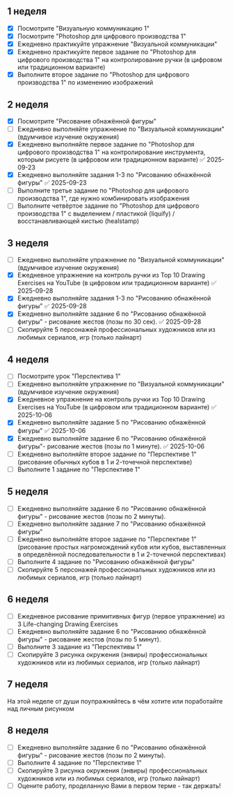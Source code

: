 ## 1 неделя

- [x] Посмотрите "Визуальную коммуникацию 1"
- [x] Посмотрите "Photoshop для цифрового производства 1"
- [x] Ежедневно практикуйте упражнение "Визуальной коммуникации"
- [x] Ежедневно практикуйте первое задание по "Photoshop для цифрового производства 1" на контролирование ручки (в цифровом или традиционном варианте)
- [x] Выполните второе задание по "Photoshop для цифрового производства 1" по изменению изображений

## 2 неделя

- [x] Посмотрите "Рисование обнажённой фигуры"
- [ ] Ежедневно выполняйте упражнение по "Визуальной коммуникации" (вдумчивое изучение окружения)
- [x] Ежедневно выполняйте первое задание по "Photoshop для цифрового производства 1" на контролирование инструмента, которым рисуете (в цифровом или традиционном варианте) ✅ 2025-09-23
- [x] Ежедневно выполняйте задания 1-3 по "Рисованию обнажённой фигуры" ✅ 2025-09-23
- [ ] Выполните третье задание по "Photoshop для цифрового производства 1", где нужно комбинировать изображения
- [ ] Выполните четвёртое задание по "Photoshop для цифрового производства 1" с выделением / пластикой (liquify) / восстанавливающей кистью (healstamp)

## 3 неделя

- [ ] Ежедневно выполняйте упражнение по "Визуальной коммуникации" (вдумчивое изучение окружения)
- [x] Ежедневное упражнение на контроль ручки из Top 10 Drawing Exercises на YouTube (в цифровом или традиционном варианте) ✅ 2025-09-28
- [x] Ежедневно выполняйте задания 1-3 по "Рисованию обнажённой фигуры" ✅ 2025-09-28
- [x] Ежедневно выполняйте задание 6 по "Рисованию обнажённой фигуры" - рисование жестов (позы по 30 сек). ✅ 2025-09-28
- [ ] Скопируйте 5 персонажей профессиональных художников или из любимых сериалов, игр (только лайнарт)

## 4 неделя

- [ ] Посмотрите урок "Перспектива 1"
- [ ] Ежедневно выполняйте упражнение по "Визуальной коммуникации" (вдумчивое изучение окружения)
- [x] Ежедневное упражнение на контроль ручки из Top 10 Drawing Exercises на YouTube (в цифровом или традиционном варианте) ✅ 2025-10-06
- [x] Ежедневно выполняйте задание 5 по "Рисованию обнажённой фигуры" ✅ 2025-10-06
- [x] Ежедневно выполняйте задание 6 по "Рисованию обнажённой фигуры"- рисование жестов (позы по 1 минуте). ✅ 2025-10-06
- [ ] Ежедневно выполняйте второе задание по "Перспективе 1" (рисование обычных кубов в 1 и 2-точечной перспективе)
- [ ] Выполните 1 задание по "Перспективе 1"

## 5 неделя

- [ ] Ежедневно выполняйте задание 6 по "Рисованию обнажённой фигуры" - рисование жестов (позы по 2 минуты).
- [ ] Ежедневно выполняйте задание 7 по "Рисованию обнажённой фигуры"
- [ ] Ежедневно выполняйте второе задание по "Перспективе 1" (рисование простых нагромождений кубов или кубов, выставленных в определённой последовательности в 1 и 2-точечной перспективах)
- [ ] Выполните 4 задание по "Рисованию обнажённой фигуры"
- [ ] Скопируйте 5 персонажей профессиональных художников или из любимых сериалов, игр (только лайнарт)

## 6 неделя

- [ ] Ежедневное рисование примитивных фигур (первое упражнение) из 3 Life-changing Drawing Exercises
- [ ] Ежедневно выполняйте задание 6 по "Рисованию обнажённой фигуры" - рисование жестов (позы по 5 минут).
- [ ] Выполните 3 задание из "Перспективы 1"
- [ ] Скопируйте 3 рисунка окружения (энвиры) профессиональных художников или из любимых сериалов, игр (только лайнарт)

## 7 неделя

На этой неделе от души поупражняйтесь в чём хотите или поработайте
над личным рисунком

## 8 неделя

- [ ] Ежедневно выполняйте задание 6 по "Рисованию обнажённой фигуры" - рисование жестов (позы по 2 минуты).
- [ ] Выполните 4 задание по "Перспективе 1"
- [ ] Скопируйте 3 рисунка окружения (энвиры) профессиональных художников или из любимых сериалов, игр (только лайнарт)
- [ ] Оцените работу, проделанную Вами в первом терме - так держать!
